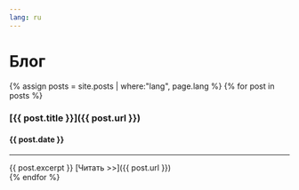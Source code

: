 ```yaml
---
lang: ru
---
```

# Блог
{% assign posts = site.posts | where:"lang", page.lang %}
  {% for post in posts %}
### [{{ post.title }}]({{ post.url }})
#### {{ post.date }}
___
{{ post.excerpt }}
[Читать >>]({{ post.url }})
<br>
  {% endfor %}